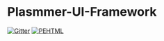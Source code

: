 # Plasmmer-UI-Framework

[![Gitter](https://badges.gitter.im/Join%20Chat.svg)](https://gitter.im/DaniellMesquita/Plasmmer-UI-Framework?utm_source=badge&utm_medium=badge&utm_campaign=pr-badge&utm_content=badge)
[![PEHTML](http://developers.plasmmer.com/badges/PEHTML.svg)](https://gitter.im/DaniellMesquita/Plasmmer-UI-Framework?utm_source=badge&utm_medium=badge&utm_campaign=pr-badge&utm_content=badge)